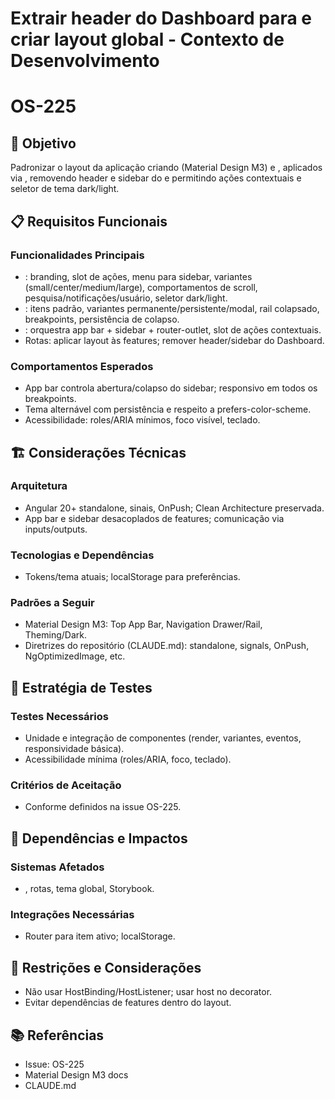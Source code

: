 # Extrair header do Dashboard para  e criar layout global - Contexto de Desenvolvimento

# OS-225

## 🎯 Objetivo
Padronizar o layout da aplicação criando  (Material Design M3) e , aplicados via , removendo header e sidebar do  e permitindo ações contextuais e seletor de tema dark/light.

## 📋 Requisitos Funcionais

### Funcionalidades Principais
- : branding, slot de ações, menu para sidebar, variantes (small/center/medium/large), comportamentos de scroll, pesquisa/notificações/usuário, seletor dark/light.
- : itens padrão, variantes permanente/persistente/modal, rail colapsado, breakpoints, persistência de colapso.
- : orquestra app bar + sidebar + router-outlet, slot de ações contextuais.
- Rotas: aplicar layout às features; remover header/sidebar do Dashboard.

### Comportamentos Esperados
- App bar controla abertura/colapso do sidebar; responsivo em todos os breakpoints.
- Tema alternável com persistência e respeito a prefers-color-scheme.
- Acessibilidade: roles/ARIA mínimos, foco visível, teclado.

## 🏗️ Considerações Técnicas

### Arquitetura
- Angular 20+ standalone, sinais, OnPush; Clean Architecture preservada.
- App bar e sidebar desacoplados de features; comunicação via inputs/outputs.

### Tecnologias e Dependências
- Tokens/tema atuais; localStorage para preferências.

### Padrões a Seguir
- Material Design M3: Top App Bar, Navigation Drawer/Rail, Theming/Dark.
- Diretrizes do repositório (CLAUDE.md): standalone, signals, OnPush, NgOptimizedImage, etc.

## 🧪 Estratégia de Testes

### Testes Necessários
- Unidade e integração de componentes (render, variantes, eventos, responsividade básica).
- Acessibilidade mínima (roles/ARIA, foco, teclado).

### Critérios de Aceitação
- Conforme definidos na issue OS-225.

## 🔗 Dependências e Impactos

### Sistemas Afetados
- , rotas, tema global, Storybook.

### Integrações Necessárias
- Router para item ativo; localStorage.

## 🚧 Restrições e Considerações
- Não usar HostBinding/HostListener; usar host no decorator.
- Evitar dependências de features dentro do layout.

## 📚 Referências
- Issue: OS-225
- Material Design M3 docs
- CLAUDE.md
